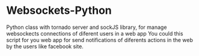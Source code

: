 # Websockets-Python
Python class with tornado server and sockJS library, for manage websockects connections of diferent users in a web app
You could this script for you web app for send notifications of diferents actions in the web by the users like facebook site.
